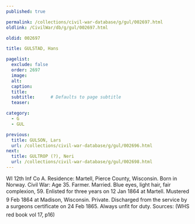 ```yaml
---
published: true

permalink: /collections/civil-war-database/g/gul/002697.html
oldlink: /CivilWar/db/g/gul/002697.html

oldid: 002697

title: GULSTAD, Hans

pagelist:
  exclude: false
  order: 2697
  image: 
  alt:
  caption:
  title:
  subtitle:      # Defaults to page subtitle
  teaser:

category: 
  - G 
  - GUL

previous:
  title: GULSON, Lars
  url: /collections/civil-war-database/g/gul/002696.html  
next:
  title: GULTROP (?), Neri
  url: /collections/civil-war-database/g/gul/002698.html   
---
```

WI 12th Inf Co A. Residence: Martell, Pierce County, Wisconsin. Born in Norway. Civil War: Age 35. Farmer. Married. Blue eyes, light hair, fair complexion, 5&#146;9&#148;. Enlisted for three years on 12 Jan 1864 at Martell. Mustered 9 Feb 1864 at Madison, Wisconsin. Private. Discharged from the service by a surgeon&#146;s certificate on 24 Feb 1865. &#147;Always unfit for duty.&#148; Sources: (WHS red book vol 17, p16)